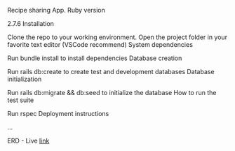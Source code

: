  Recipe sharing App.
Ruby version

2.7.6
Installation

Clone the repo to your working environment.
Open the project folder in your favorite text editor (VSCode recommend)
System dependencies

Run bundle install to install dependencies
Database creation

Run rails db:create to create test and development databases
Database initialization

Run rails db:migrate && db:seed to initialize the database
How to run the test suite

Run rspec
Deployment instructions

...

ERD - Live [link](https://dbdiagram.io/d/635bbb065170fb6441b08642)
